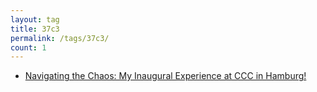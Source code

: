 ```yaml
---
layout: tag
title: 37c3
permalink: /tags/37c3/
count: 1
---
```


- [Navigating the Chaos: My Inaugural Experience at CCC in Hamburg!](https://gosein.de/37c3.html)
